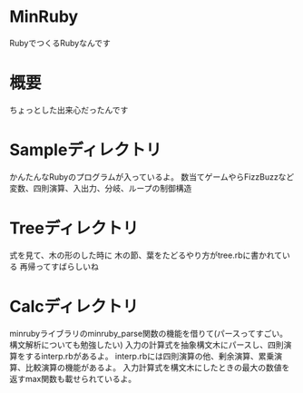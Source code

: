 # MinRuby
RubyでつくるRubyなんです

# 概要
ちょっとした出来心だったんです

# Sampleディレクトリ
かんたんなRubyのプログラムが入っているよ。
数当てゲームやらFizzBuzzなど
変数、四則演算、入出力、分岐、ループの制御構造

# Treeディレクトリ
式を見て、木の形のした時に
木の節、葉をたどるやり方がtree.rbに書かれている
再帰ってすばらしいね

# Calcディレクトリ
minrubyライブラリのminruby_parse関数の機能を借りて(パースってすごい。構文解析についても勉強したい)
入力の計算式を抽象構文木にパースし、四則演算をするinterp.rbがあるよ。
interp.rbには四則演算の他、剰余演算、累乗演算、比較演算の機能があるよ。
入力計算式を構文木にしたときの最大の数値を返すmax関数も載せられているよ。